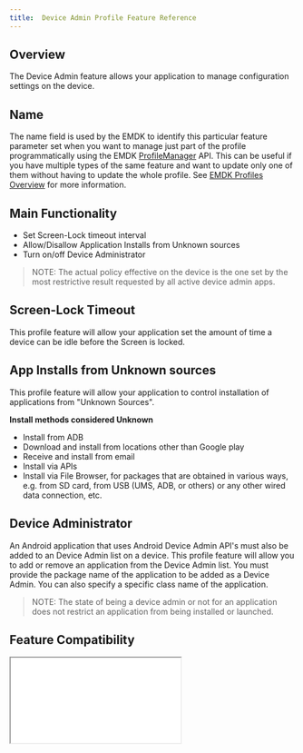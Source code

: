 ```yaml
---
title:  Device Admin Profile Feature Reference
---
```


## Overview

The Device Admin feature allows your application to manage configuration settings on the device.

## Name
The name field is used by the EMDK to identify this particular feature parameter set when you want to manage just part of the profile programmatically using the EMDK [ProfileManager](/emdk-for-android/3-1/api/ProfileManager) API. This can be useful if you have multiple types of the same feature and want to update only one of them without having to update the whole profile. See [EMDK Profiles Overview](/emdk-for-android/3-1/guide/profiles/usingwizard) for more information.

## Main Functionality
* Set Screen-Lock timeout interval
* Allow/Disallow Application Installs from Unknown sources
* Turn on/off Device Administrator

> NOTE: The actual policy effective on the device is the one set by the most restrictive result requested by all active device admin apps.



## Screen-Lock Timeout
This profile feature will allow your application set the amount of time a device can be idle before the Screen is locked.

## App Installs from Unknown sources
This profile feature will allow your application to control installation of applications from "Unknown Sources".  

**Install methods considered Unknown**

* Install from ADB
* Download and install from locations other than Google play
* Receive and install from email
* Install via APIs
* Install via File Browser, for packages that are obtained in various ways, e.g. from SD card, from USB (UMS, ADB, or others) or any other wired data connection, etc.



## Device Administrator
An Android application that uses Android Device Admin API's must also be added to an Device Admin list on a device. This profile feature will allow you to add or remove an application from the Device Admin list. You must provide the package name of the application to be added as a Device Admin. You can also specify a specific class name of the application.

> NOTE: The state of being a device admin or not for an application does not restrict an application from being installed or launched. 

## Feature Compatibility
<iframe src="compare.html#mx=4.3&csp=DevAdmin&os=All&embed=true"></iframe> 


